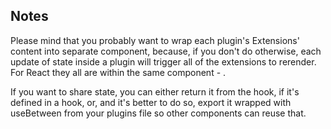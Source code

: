 ## Notes

Please mind that you probably want to wrap each plugin's Extensions' content into separate component, because, if you don't do otherwise, each update of state inside a plugin will trigger all of the extensions to rerender. For React they all are within the same component - <App />.

If you want to share state, you can either return it from the hook, if it's defined in a hook, or, and it's better to do so, export it wrapped with useBetween from your plugins file so other components can reuse that.